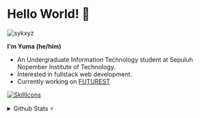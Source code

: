 # Hello World! 👋

<p align="left"><img src="https://komarev.com/ghpvc/?username=sykxyz&label=Profile%20views&color=3584e4&style=flat" alt="sykxyz" /></p>

**I'm Yuma (he/him)**
- An Undergraduate Information Technology student at Sepuluh Nopember Institute of Technology.
- Interested in fullstack web development.
- Currently working on [FUTUREST](https://futurest.id/) 

[![SkillIcons](https://skillicons.dev/icons?i=html,css,js,nodejs,vue,nuxt,react,tailwind,figma)](https://skillicons.dev)<br/>

<details>
  <summary>Github Stats ⚡</summary>
  
  <a href="#">![Github stats](https://github-readme-stats.vercel.app/api?username=samuelyuma&theme=github_dark&count_private=true&hide_border=true&line_height=20)</a>
  <a href="#">![Top Langs](https://github-readme-stats.vercel.app/api/top-langs/?username=samuelyuma&layout=compact&theme=github_dark&count_private=true&hide_border=true)</a>
</details>
